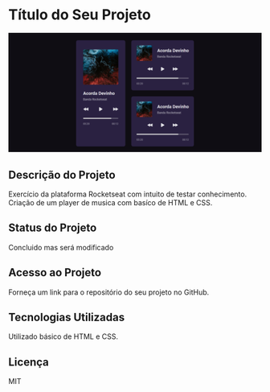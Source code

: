 # Título do Seu Projeto

![Banner](../PlayerdeMusica/banner/banner.png)

## Descrição do Projeto
Exercício da plataforma Rocketseat com intuito de testar conhecimento. Criação de um player de musica com basíco de HTML e CSS.

## Status do Projeto
Concluido mas será modificado

## Acesso ao Projeto
Forneça um link para o repositório do seu projeto no GitHub.

## Tecnologias Utilizadas
Utilizado básico de HTML e CSS.


## Licença
MIT
